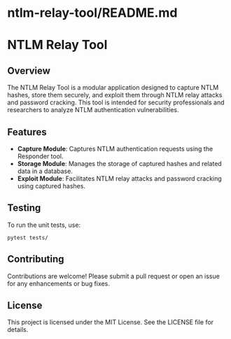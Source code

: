 # ntlm-relay-tool/README.md

# NTLM Relay Tool

## Overview

The NTLM Relay Tool is a modular application designed to capture NTLM hashes, store them securely, and exploit them through NTLM relay attacks and password cracking. This tool is intended for security professionals and researchers to analyze NTLM authentication vulnerabilities.

## Features

- **Capture Module**: Captures NTLM authentication requests using the Responder tool.
- **Storage Module**: Manages the storage of captured hashes and related data in a database.
- **Exploit Module**: Facilitates NTLM relay attacks and password cracking using captured hashes.


## Testing

To run the unit tests, use:
```
pytest tests/
```

## Contributing

Contributions are welcome! Please submit a pull request or open an issue for any enhancements or bug fixes.

## License

This project is licensed under the MIT License. See the LICENSE file for details.